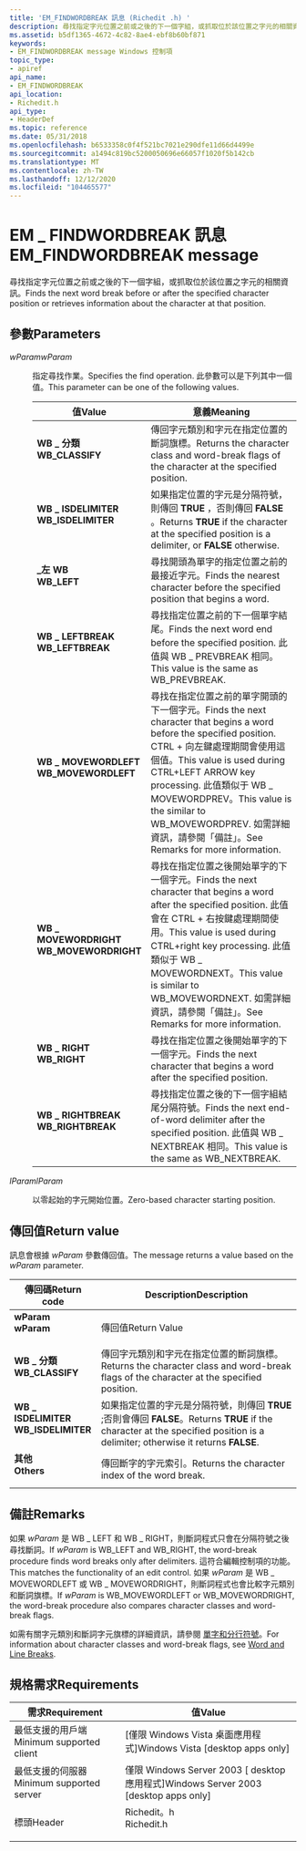 ```yaml
---
title: 'EM_FINDWORDBREAK 訊息 (Richedit .h) '
description: 尋找指定字元位置之前或之後的下一個字組，或抓取位於該位置之字元的相關資訊。
ms.assetid: b5df1365-4672-4c82-8ae4-ebf8b60bf871
keywords:
- EM_FINDWORDBREAK message Windows 控制項
topic_type:
- apiref
api_name:
- EM_FINDWORDBREAK
api_location:
- Richedit.h
api_type:
- HeaderDef
ms.topic: reference
ms.date: 05/31/2018
ms.openlocfilehash: b6533358c0f4f521bc7021e290dfe11d66d4499e
ms.sourcegitcommit: a1494c819bc5200050696e66057f1020f5b142cb
ms.translationtype: MT
ms.contentlocale: zh-TW
ms.lasthandoff: 12/12/2020
ms.locfileid: "104465577"
---
```

# <a name="em_findwordbreak-message"></a><span data-ttu-id="716c1-104">EM \_ FINDWORDBREAK 訊息</span><span class="sxs-lookup"><span data-stu-id="716c1-104">EM\_FINDWORDBREAK message</span></span>

<span data-ttu-id="716c1-105">尋找指定字元位置之前或之後的下一個字組，或抓取位於該位置之字元的相關資訊。</span><span class="sxs-lookup"><span data-stu-id="716c1-105">Finds the next word break before or after the specified character position or retrieves information about the character at that position.</span></span>

## <a name="parameters"></a><span data-ttu-id="716c1-106">參數</span><span class="sxs-lookup"><span data-stu-id="716c1-106">Parameters</span></span>

<dl> <dt>

<span data-ttu-id="716c1-107">*wParam*</span><span class="sxs-lookup"><span data-stu-id="716c1-107">*wParam*</span></span> 
</dt> <dd>

<span data-ttu-id="716c1-108">指定尋找作業。</span><span class="sxs-lookup"><span data-stu-id="716c1-108">Specifies the find operation.</span></span> <span data-ttu-id="716c1-109">此參數可以是下列其中一個值。</span><span class="sxs-lookup"><span data-stu-id="716c1-109">This parameter can be one of the following values.</span></span>



| <span data-ttu-id="716c1-110">值</span><span class="sxs-lookup"><span data-stu-id="716c1-110">Value</span></span>                                                                                                                                                                  | <span data-ttu-id="716c1-111">意義</span><span class="sxs-lookup"><span data-stu-id="716c1-111">Meaning</span></span>                                                                                                                                                                                                                          |
|------------------------------------------------------------------------------------------------------------------------------------------------------------------------|----------------------------------------------------------------------------------------------------------------------------------------------------------------------------------------------------------------------------------|
| <span id="WB_CLASSIFY"></span><span id="wb_classify"></span><dl> <span data-ttu-id="716c1-112"><dt>**WB \_ 分類**</dt></span><span class="sxs-lookup"><span data-stu-id="716c1-112"><dt>**WB\_CLASSIFY**</dt></span></span> </dl>                | <span data-ttu-id="716c1-113">傳回字元類別和字元在指定位置的斷詞旗標。</span><span class="sxs-lookup"><span data-stu-id="716c1-113">Returns the character class and word-break flags of the character at the specified position.</span></span><br/>                                                                                                                          |
| <span id="WB_ISDELIMITER"></span><span id="wb_isdelimiter"></span><dl> <span data-ttu-id="716c1-114"><dt>**WB \_ ISDELIMITER**</dt></span><span class="sxs-lookup"><span data-stu-id="716c1-114"><dt>**WB\_ISDELIMITER**</dt></span></span> </dl>       | <span data-ttu-id="716c1-115">如果指定位置的字元是分隔符號，則傳回 **TRUE** ，否則傳回 **FALSE** 。</span><span class="sxs-lookup"><span data-stu-id="716c1-115">Returns **TRUE** if the character at the specified position is a delimiter, or **FALSE** otherwise.</span></span><br/>                                                                                                                   |
| <span id="WB_LEFT"></span><span id="wb_left"></span><dl> <span data-ttu-id="716c1-116"><dt>**\_左 WB**</dt></span><span class="sxs-lookup"><span data-stu-id="716c1-116"><dt>**WB\_LEFT**</dt></span></span> </dl>                            | <span data-ttu-id="716c1-117">尋找開頭為單字的指定位置之前的最接近字元。</span><span class="sxs-lookup"><span data-stu-id="716c1-117">Finds the nearest character before the specified position that begins a word.</span></span><br/>                                                                                                                                         |
| <span id="WB_LEFTBREAK"></span><span id="wb_leftbreak"></span><dl> <span data-ttu-id="716c1-118"><dt>**WB \_ LEFTBREAK**</dt></span><span class="sxs-lookup"><span data-stu-id="716c1-118"><dt>**WB\_LEFTBREAK**</dt></span></span> </dl>             | <span data-ttu-id="716c1-119">尋找指定位置之前的下一個單字結尾。</span><span class="sxs-lookup"><span data-stu-id="716c1-119">Finds the next word end before the specified position.</span></span> <span data-ttu-id="716c1-120">此值與 WB \_ PREVBREAK 相同。</span><span class="sxs-lookup"><span data-stu-id="716c1-120">This value is the same as WB\_PREVBREAK.</span></span><br/>                                                                                                                       |
| <span id="WB_MOVEWORDLEFT"></span><span id="wb_movewordleft"></span><dl> <span data-ttu-id="716c1-121"><dt>**WB \_ MOVEWORDLEFT**</dt></span><span class="sxs-lookup"><span data-stu-id="716c1-121"><dt>**WB\_MOVEWORDLEFT**</dt></span></span> </dl>    | <span data-ttu-id="716c1-122">尋找在指定位置之前的單字開頭的下一個字元。</span><span class="sxs-lookup"><span data-stu-id="716c1-122">Finds the next character that begins a word before the specified position.</span></span> <span data-ttu-id="716c1-123">CTRL + 向左鍵處理期間會使用這個值。</span><span class="sxs-lookup"><span data-stu-id="716c1-123">This value is used during CTRL+LEFT ARROW key processing.</span></span> <span data-ttu-id="716c1-124">此值類似于 WB \_ MOVEWORDPREV。</span><span class="sxs-lookup"><span data-stu-id="716c1-124">This value is the similar to WB\_MOVEWORDPREV.</span></span> <span data-ttu-id="716c1-125">如需詳細資訊，請參閱「備註」。</span><span class="sxs-lookup"><span data-stu-id="716c1-125">See Remarks for more information.</span></span><br/> |
| <span id="WB_MOVEWORDRIGHT"></span><span id="wb_movewordright"></span><dl> <span data-ttu-id="716c1-126"><dt>**WB \_ MOVEWORDRIGHT**</dt></span><span class="sxs-lookup"><span data-stu-id="716c1-126"><dt>**WB\_MOVEWORDRIGHT**</dt></span></span> </dl> | <span data-ttu-id="716c1-127">尋找在指定位置之後開始單字的下一個字元。</span><span class="sxs-lookup"><span data-stu-id="716c1-127">Finds the next character that begins a word after the specified position.</span></span> <span data-ttu-id="716c1-128">此值會在 CTRL + 右按鍵處理期間使用。</span><span class="sxs-lookup"><span data-stu-id="716c1-128">This value is used during CTRL+right key processing.</span></span> <span data-ttu-id="716c1-129">此值類似于 WB \_ MOVEWORDNEXT。</span><span class="sxs-lookup"><span data-stu-id="716c1-129">This value is similar to WB\_MOVEWORDNEXT.</span></span> <span data-ttu-id="716c1-130">如需詳細資訊，請參閱「備註」。</span><span class="sxs-lookup"><span data-stu-id="716c1-130">See Remarks for more information.</span></span><br/>           |
| <span id="WB_RIGHT"></span><span id="wb_right"></span><dl> <span data-ttu-id="716c1-131"><dt>**WB \_ RIGHT**</dt></span><span class="sxs-lookup"><span data-stu-id="716c1-131"><dt>**WB\_RIGHT**</dt></span></span> </dl>                         | <span data-ttu-id="716c1-132">尋找在指定位置之後開始單字的下一個字元。</span><span class="sxs-lookup"><span data-stu-id="716c1-132">Finds the next character that begins a word after the specified position.</span></span><br/>                                                                                                                                             |
| <span id="WB_RIGHTBREAK"></span><span id="wb_rightbreak"></span><dl> <span data-ttu-id="716c1-133"><dt>**WB \_ RIGHTBREAK**</dt></span><span class="sxs-lookup"><span data-stu-id="716c1-133"><dt>**WB\_RIGHTBREAK**</dt></span></span> </dl>          | <span data-ttu-id="716c1-134">尋找指定位置之後的下一個字組結尾分隔符號。</span><span class="sxs-lookup"><span data-stu-id="716c1-134">Finds the next end-of-word delimiter after the specified position.</span></span> <span data-ttu-id="716c1-135">此值與 WB \_ NEXTBREAK 相同。</span><span class="sxs-lookup"><span data-stu-id="716c1-135">This value is the same as WB\_NEXTBREAK.</span></span><br/>                                                                                                           |



 

</dd> <dt>

<span data-ttu-id="716c1-136">*lParam*</span><span class="sxs-lookup"><span data-stu-id="716c1-136">*lParam*</span></span> 
</dt> <dd>

<span data-ttu-id="716c1-137">以零起始的字元開始位置。</span><span class="sxs-lookup"><span data-stu-id="716c1-137">Zero-based character starting position.</span></span>

</dd> </dl>

## <a name="return-value"></a><span data-ttu-id="716c1-138">傳回值</span><span class="sxs-lookup"><span data-stu-id="716c1-138">Return value</span></span>

<span data-ttu-id="716c1-139">訊息會根據 *wParam* 參數傳回值。</span><span class="sxs-lookup"><span data-stu-id="716c1-139">The message returns a value based on the *wParam* parameter.</span></span>



| <span data-ttu-id="716c1-140">傳回碼</span><span class="sxs-lookup"><span data-stu-id="716c1-140">Return code</span></span>                                                                                    | <span data-ttu-id="716c1-141">Description</span><span class="sxs-lookup"><span data-stu-id="716c1-141">Description</span></span>                                                                                                            |
|------------------------------------------------------------------------------------------------|------------------------------------------------------------------------------------------------------------------------|
| <dl> <span data-ttu-id="716c1-142"><dt>**wParam**</dt></span><span class="sxs-lookup"><span data-stu-id="716c1-142"><dt>**wParam**</dt></span></span> </dl>          | <span data-ttu-id="716c1-143">傳回值</span><span class="sxs-lookup"><span data-stu-id="716c1-143">Return Value</span></span><br/>                                                                                                |
| <dl> <span data-ttu-id="716c1-144"><dt>**WB \_ 分類**</dt></span><span class="sxs-lookup"><span data-stu-id="716c1-144"><dt>**WB\_CLASSIFY**</dt></span></span> </dl>    | <span data-ttu-id="716c1-145">傳回字元類別和字元在指定位置的斷詞旗標。</span><span class="sxs-lookup"><span data-stu-id="716c1-145">Returns the character class and word-break flags of the character at the specified position.</span></span><br/>                |
| <dl> <span data-ttu-id="716c1-146"><dt>**WB \_ ISDELIMITER**</dt></span><span class="sxs-lookup"><span data-stu-id="716c1-146"><dt>**WB\_ISDELIMITER**</dt></span></span> </dl> | <span data-ttu-id="716c1-147">如果指定位置的字元是分隔符號，則傳回 **TRUE** ;否則會傳回 **FALSE**。</span><span class="sxs-lookup"><span data-stu-id="716c1-147">Returns **TRUE** if the character at the specified position is a delimiter; otherwise it returns **FALSE**.</span></span><br/> |
| <dl> <span data-ttu-id="716c1-148"><dt>**其他**</dt></span><span class="sxs-lookup"><span data-stu-id="716c1-148"><dt>**Others**</dt></span></span> </dl>          | <span data-ttu-id="716c1-149">傳回斷字的字元索引。</span><span class="sxs-lookup"><span data-stu-id="716c1-149">Returns the character index of the word break.</span></span><br/>                                                              |



 

## <a name="remarks"></a><span data-ttu-id="716c1-150">備註</span><span class="sxs-lookup"><span data-stu-id="716c1-150">Remarks</span></span>

<span data-ttu-id="716c1-151">如果 *wParam* 是 WB \_ LEFT 和 WB \_ RIGHT，則斷詞程式只會在分隔符號之後尋找斷詞。</span><span class="sxs-lookup"><span data-stu-id="716c1-151">If *wParam* is WB\_LEFT and WB\_RIGHT, the word-break procedure finds word breaks only after delimiters.</span></span> <span data-ttu-id="716c1-152">這符合編輯控制項的功能。</span><span class="sxs-lookup"><span data-stu-id="716c1-152">This matches the functionality of an edit control.</span></span> <span data-ttu-id="716c1-153">如果 *wParam* 是 WB \_ MOVEWORDLEFT 或 WB \_ MOVEWORDRIGHT，則斷詞程式也會比較字元類別和斷詞旗標。</span><span class="sxs-lookup"><span data-stu-id="716c1-153">If *wParam* is WB\_MOVEWORDLEFT or WB\_MOVEWORDRIGHT, the word-break procedure also compares character classes and word-break flags.</span></span>

<span data-ttu-id="716c1-154">如需有關字元類別和斷詞字元旗標的詳細資訊，請參閱 [單字和分行符號](using-rich-edit-controls.md)。</span><span class="sxs-lookup"><span data-stu-id="716c1-154">For information about character classes and word-break flags, see [Word and Line Breaks](using-rich-edit-controls.md).</span></span>

## <a name="requirements"></a><span data-ttu-id="716c1-155">規格需求</span><span class="sxs-lookup"><span data-stu-id="716c1-155">Requirements</span></span>



| <span data-ttu-id="716c1-156">需求</span><span class="sxs-lookup"><span data-stu-id="716c1-156">Requirement</span></span> | <span data-ttu-id="716c1-157">值</span><span class="sxs-lookup"><span data-stu-id="716c1-157">Value</span></span> |
|-------------------------------------|---------------------------------------------------------------------------------------|
| <span data-ttu-id="716c1-158">最低支援的用戶端</span><span class="sxs-lookup"><span data-stu-id="716c1-158">Minimum supported client</span></span><br/> | <span data-ttu-id="716c1-159">\[僅限 Windows Vista 桌面應用程式\]</span><span class="sxs-lookup"><span data-stu-id="716c1-159">Windows Vista \[desktop apps only\]</span></span><br/>                                        |
| <span data-ttu-id="716c1-160">最低支援的伺服器</span><span class="sxs-lookup"><span data-stu-id="716c1-160">Minimum supported server</span></span><br/> | <span data-ttu-id="716c1-161">僅限 Windows Server 2003 \[ desktop 應用程式\]</span><span class="sxs-lookup"><span data-stu-id="716c1-161">Windows Server 2003 \[desktop apps only\]</span></span><br/>                                  |
| <span data-ttu-id="716c1-162">標頭</span><span class="sxs-lookup"><span data-stu-id="716c1-162">Header</span></span><br/>                   | <dl> <span data-ttu-id="716c1-163"><dt>Richedit。h</dt></span><span class="sxs-lookup"><span data-stu-id="716c1-163"><dt>Richedit.h</dt></span></span> </dl> |



 

 





